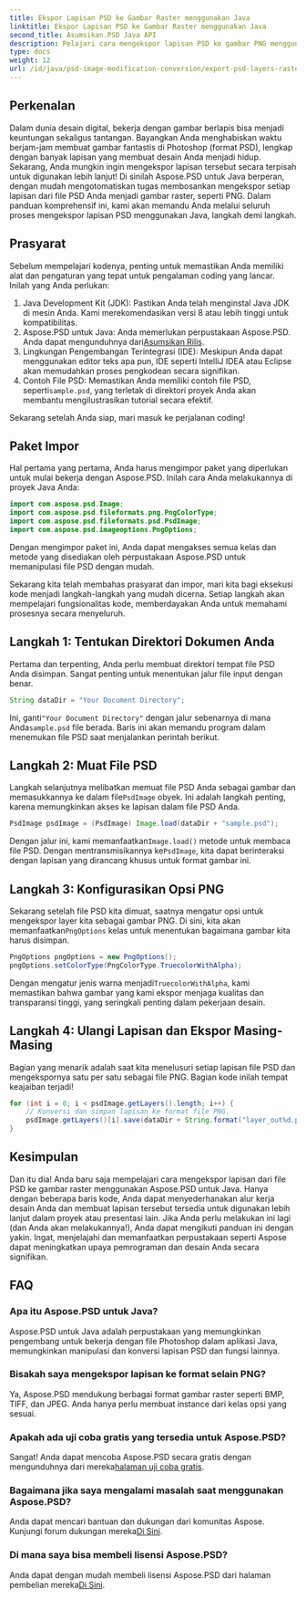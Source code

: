 ```yaml
---
title: Ekspor Lapisan PSD ke Gambar Raster menggunakan Java
linktitle: Ekspor Lapisan PSD ke Gambar Raster menggunakan Java
second_title: Asumsikan.PSD Java API
description: Pelajari cara mengekspor lapisan PSD ke gambar PNG menggunakan Aspose.PSD untuk Java. Buka kunci manipulasi file yang lancar dengan tutorial langkah demi langkah kami yang mendetail.
type: docs
weight: 12
url: /id/java/psd-image-modification-conversion/export-psd-layers-raster-images/
---
```

## Perkenalan

Dalam dunia desain digital, bekerja dengan gambar berlapis bisa menjadi keuntungan sekaligus tantangan. Bayangkan Anda menghabiskan waktu berjam-jam membuat gambar fantastis di Photoshop (format PSD), lengkap dengan banyak lapisan yang membuat desain Anda menjadi hidup. Sekarang, Anda mungkin ingin mengekspor lapisan tersebut secara terpisah untuk digunakan lebih lanjut! Di sinilah Aspose.PSD untuk Java berperan, dengan mudah mengotomatiskan tugas membosankan mengekspor setiap lapisan dari file PSD Anda menjadi gambar raster, seperti PNG. Dalam panduan komprehensif ini, kami akan memandu Anda melalui seluruh proses mengekspor lapisan PSD menggunakan Java, langkah demi langkah.

## Prasyarat

Sebelum mempelajari kodenya, penting untuk memastikan Anda memiliki alat dan pengaturan yang tepat untuk pengalaman coding yang lancar. Inilah yang Anda perlukan:

1. Java Development Kit (JDK): Pastikan Anda telah menginstal Java JDK di mesin Anda. Kami merekomendasikan versi 8 atau lebih tinggi untuk kompatibilitas.
2.  Aspose.PSD untuk Java: Anda memerlukan perpustakaan Aspose.PSD. Anda dapat mengunduhnya dari[Asumsikan Rilis](https://releases.aspose.com/psd/java/). 
3. Lingkungan Pengembangan Terintegrasi (IDE): Meskipun Anda dapat menggunakan editor teks apa pun, IDE seperti IntelliJ IDEA atau Eclipse akan memudahkan proses pengkodean secara signifikan.
4.  Contoh File PSD: Memastikan Anda memiliki contoh file PSD, seperti`sample.psd`, yang terletak di direktori proyek Anda akan membantu mengilustrasikan tutorial secara efektif.

Sekarang setelah Anda siap, mari masuk ke perjalanan coding!

## Paket Impor

Hal pertama yang pertama, Anda harus mengimpor paket yang diperlukan untuk mulai bekerja dengan Aspose.PSD. Inilah cara Anda melakukannya di proyek Java Anda:

```java
import com.aspose.psd.Image;
import com.aspose.psd.fileformats.png.PngColorType;
import com.aspose.psd.fileformats.psd.PsdImage;
import com.aspose.psd.imageoptions.PngOptions;
```

Dengan mengimpor paket ini, Anda dapat mengakses semua kelas dan metode yang disediakan oleh perpustakaan Aspose.PSD untuk memanipulasi file PSD dengan mudah.

Sekarang kita telah membahas prasyarat dan impor, mari kita bagi eksekusi kode menjadi langkah-langkah yang mudah dicerna. Setiap langkah akan mempelajari fungsionalitas kode, memberdayakan Anda untuk memahami prosesnya secara menyeluruh.

## Langkah 1: Tentukan Direktori Dokumen Anda

Pertama dan terpenting, Anda perlu membuat direktori tempat file PSD Anda disimpan. Sangat penting untuk menentukan jalur file input dengan benar.

```java
String dataDir = "Your Document Directory";
```

 Ini, ganti`"Your Document Directory"` dengan jalur sebenarnya di mana Anda`sample.psd` file berada. Baris ini akan memandu program dalam menemukan file PSD saat menjalankan perintah berikut.

## Langkah 2: Muat File PSD

 Langkah selanjutnya melibatkan memuat file PSD Anda sebagai gambar dan memasukkannya ke dalam file`PsdImage` obyek. Ini adalah langkah penting, karena memungkinkan akses ke lapisan dalam file PSD Anda.

```java
PsdImage psdImage = (PsdImage) Image.load(dataDir + "sample.psd");
```

 Dengan jalur ini, kami memanfaatkan`Image.load()` metode untuk membaca file PSD. Dengan mentransmisikannya ke`PsdImage`, kita dapat berinteraksi dengan lapisan yang dirancang khusus untuk format gambar ini.

## Langkah 3: Konfigurasikan Opsi PNG

Sekarang setelah file PSD kita dimuat, saatnya mengatur opsi untuk mengekspor layer kita sebagai gambar PNG. Di sini, kita akan memanfaatkan`PngOptions` kelas untuk menentukan bagaimana gambar kita harus disimpan.

```java
PngOptions pngOptions = new PngOptions();
pngOptions.setColorType(PngColorType.TruecolorWithAlpha);
```

 Dengan mengatur jenis warna menjadi`TruecolorWithAlpha`, kami memastikan bahwa gambar yang kami ekspor menjaga kualitas dan transparansi tinggi, yang seringkali penting dalam pekerjaan desain.

## Langkah 4: Ulangi Lapisan dan Ekspor Masing-Masing

Bagian yang menarik adalah saat kita menelusuri setiap lapisan file PSD dan mengekspornya satu per satu sebagai file PNG. Bagian kode inilah tempat keajaiban terjadi!

```java
for (int i = 0; i < psdImage.getLayers().length; i++) {
    // Konversi dan simpan lapisan ke format file PNG.
    psdImage.getLayers()[i].save(dataDir + String.format("layer_out%d.png", i + 1), pngOptions);
}
```

## Kesimpulan

Dan itu dia! Anda baru saja mempelajari cara mengekspor lapisan dari file PSD ke gambar raster menggunakan Aspose.PSD untuk Java. Hanya dengan beberapa baris kode, Anda dapat menyederhanakan alur kerja desain Anda dan membuat lapisan tersebut tersedia untuk digunakan lebih lanjut dalam proyek atau presentasi lain. Jika Anda perlu melakukan ini lagi (dan Anda akan melakukannya!), Anda dapat mengikuti panduan ini dengan yakin. Ingat, menjelajahi dan memanfaatkan perpustakaan seperti Aspose dapat meningkatkan upaya pemrograman dan desain Anda secara signifikan.

## FAQ

### Apa itu Aspose.PSD untuk Java?
Aspose.PSD untuk Java adalah perpustakaan yang memungkinkan pengembang untuk bekerja dengan file Photoshop dalam aplikasi Java, memungkinkan manipulasi dan konversi lapisan PSD dan fungsi lainnya.

### Bisakah saya mengekspor lapisan ke format selain PNG?
Ya, Aspose.PSD mendukung berbagai format gambar raster seperti BMP, TIFF, dan JPEG. Anda hanya perlu membuat instance dari kelas opsi yang sesuai.

### Apakah ada uji coba gratis yang tersedia untuk Aspose.PSD?
 Sangat! Anda dapat mencoba Aspose.PSD secara gratis dengan mengunduhnya dari mereka[halaman uji coba gratis](https://releases.aspose.com/).

### Bagaimana jika saya mengalami masalah saat menggunakan Aspose.PSD?
Anda dapat mencari bantuan dan dukungan dari komunitas Aspose. Kunjungi forum dukungan mereka[Di Sini](https://forum.aspose.com/c/psd/34).

### Di mana saya bisa membeli lisensi Aspose.PSD?
 Anda dapat dengan mudah membeli lisensi Aspose.PSD dari halaman pembelian mereka[Di Sini](https://purchase.aspose.com/buy).